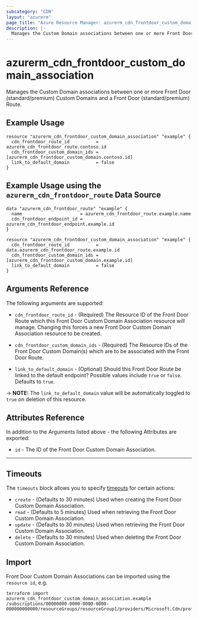 ```yaml
---
subcategory: "CDN"
layout: "azurerm"
page_title: "Azure Resource Manager: azurerm_cdn_frontdoor_custom_domain_association"
description: |-
  Manages the Custom Domain associations between one or more Front Door (standard/premium) Custom Domains and a Front Door (standard/premium) Route.
---
```


# azurerm_cdn_frontdoor_custom_domain_association

Manages the Custom Domain associations between one or more Front Door (standard/premium) Custom Domains and a Front Door (standard/premium) Route.

## Example Usage

```hcl
resource "azurerm_cdn_frontdoor_custom_domain_association" "example" {
  cdn_frontdoor_route_id          = azurerm_cdn_frontdoor_route.contoso.id
  cdn_frontdoor_custom_domain_ids = [azurerm_cdn_frontdoor_custom_domain.contoso.id]
  link_to_default_domain          = false
}
```

## Example Usage using the `azurerm_cdn_frontdoor_route` Data Source

```hcl
data "azurerm_cdn_frontdoor_route" "example" {
  name                      = azurerm_cdn_frontdoor_route.example.name
  cdn_frontdoor_endpoint_id = azurerm_cdn_frontdoor_endpoint.example.id
}

resource "azurerm_cdn_frontdoor_custom_domain_association" "example" {
  cdn_frontdoor_route_id          = data.azurerm_cdn_frontdoor_route.example.id
  cdn_frontdoor_custom_domain_ids = [azurerm_cdn_frontdoor_custom_domain.example.id]
  link_to_default_domain          = false
}
```

## Arguments Reference

The following arguments are supported:

* `cdn_frontdoor_route_id` - (Required) The Resource ID of the Front Door Route which this Front Door Custom Domain Association resource will manage. Changing this forces a new Front Door Custom Domain Association resource to be created.

* `cdn_frontdoor_custom_domain_ids` - (Required) The Resource IDs of the Front Door Custom Domain(s) which are to be associated with the Front Door Route.

* `link_to_default_domain` - (Optional) Should this Front Door Route be linked to the default endpoint? Possible values include `true` or `false`. Defaults to `true`.

-> **NOTE:** The `link_to_default_domain` value will be automatically toggled to `true` on deletion of this resource.

## Attributes Reference

In addition to the Arguments listed above - the following Attributes are exported:

* `id` - The ID of the Front Door Custom Domain Association.

---

## Timeouts

The `timeouts` block allows you to specify [timeouts](https://www.terraform.io/docs/configuration/resources.html#timeouts) for certain actions:

* `create` - (Defaults to 30 minutes) Used when creating the Front Door Custom Domain Association.
* `read` - (Defaults to 5 minutes) Used when retrieving the Front Door Custom Domain Association.
* `update` - (Defaults to 30 minutes) Used when retrieving the Front Door Custom Domain Association.
* `delete` - (Defaults to 30 minutes) Used when deleting the Front Door Custom Domain Association.

## Import

Front Door Custom Domain Associations can be imported using the `resource id`, e.g.

```shell
terraform import azurerm_cdn_frontdoor_custom_domain_association.example /subscriptions/00000000-0000-0000-0000-000000000000/resourceGroups/resourceGroup1/providers/Microsoft.Cdn/profiles/profile1/afdEndpoints/endpoint1/associations/route1
```
